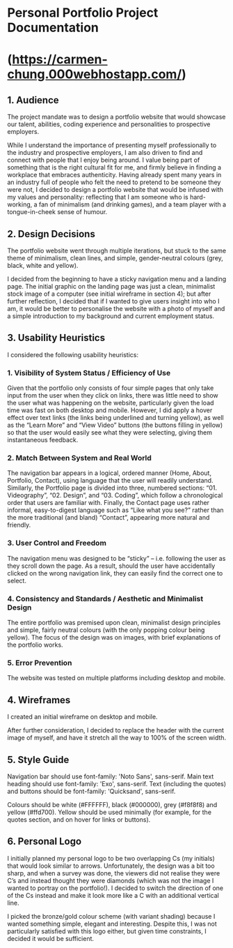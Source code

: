 # Personal Portfolio Project Documentation
# (https://carmen-chung.000webhostapp.com/)
## 1. Audience

The project mandate was to design a portfolio website that would showcase our talent, abilities, coding experience and personalities to prospective employers. 

While I understand the importance of presenting myself professionally to the industry and prospective employers, I am also driven to find and connect with people that I enjoy being around. I value being part of something that is the right cultural fit for me, and firmly believe in finding a workplace that embraces authenticity. Having already spent many years in an industry full of people who felt the need to pretend to be someone they were not, I decided to design a portfolio website that would be infused with my values and personality: reflecting that I am someone who is hard-working, a fan of minimalism (and drinking games), and a team player with a tongue-in-cheek sense of humour.

## 2. Design Decisions
The portfolio website went through multiple iterations, but stuck to the same theme of minimalism, clean lines, and simple, gender-neutral colours (grey, black, white and yellow).

I decided from the beginning to have a sticky navigation menu and a landing page. The initial graphic on the landing page was just a clean, minimalist stock image of a computer (see initial wireframe in section 4); but after further reflection, I decided that if I wanted to give users insight into who I am, it would be better to personalise the website with a photo of myself and a simple introduction to my background and current employment status.

## 3. Usability Heuristics
I considered the following usability heuristics:

### 1.	Visibility of System Status / Efficiency of Use
Given that the portfolio only consists of four simple pages that only take input from the user when they click on links, there was little need to show the user what was happening on the website, particularly given the load time was fast on both desktop and mobile. However, I did apply a hover effect over text links (the links being underlined and turning yellow), as well as the “Learn More” and “View Video” buttons (the buttons filling in yellow) so that the user would easily see what they were selecting, giving them instantaneous feedback.

### 2.	Match Between System and Real World 
The navigation bar appears in a logical, ordered manner (Home, About, Portfolio, Contact), using language that the user will readily understand. Similarly, the Portfolio page is divided into three, numbered sections: “01. Videography”, “02. Design”, and “03. Coding”, which follow a chronological order that users are familiar with. Finally, the Contact page uses rather informal, easy-to-digest language such as “Like what you see?” rather than the more traditional (and bland) “Contact”, appearing more natural and friendly.

### 3.	User Control and Freedom
The navigation menu was designed to be “sticky” – i.e. following the user as they scroll down the page. As a result, should the user have accidentally clicked on the wrong navigation link, they can easily find the correct one to select.

### 4.	Consistency and Standards / Aesthetic and Minimalist Design
The entire portfolio was premised upon clean, minimalist design principles and simple, fairly neutral colours (with the only popping colour being yellow). The focus of the design was on images, with brief explanations of the portfolio works.

### 5.	Error Prevention
The website was tested on multiple platforms including desktop and mobile.

## 4. Wireframes
I created an initial wireframe on desktop and mobile.

 
After further consideration, I decided to replace the header with the current image of myself, and have it stretch all the way to 100% of the screen width.

## 5. Style Guide
Navigation bar should use font-family: 'Noto Sans', sans-serif. Main text heading should use font-family: 'Exo', sans-serif. Text (including the quotes) and buttons should be font-family: 'Quicksand', sans-serif.

Colours should be white (#FFFFFF), black (#000000), grey (#f8f8f8) and yellow (#ffd700). Yellow should be used minimally (for example, for the quotes section, and on hover for links or buttons).

## 6. Personal Logo
I initially planned my personal logo to be two overlapping Cs (my initials) that would look similar to arrows. Unfortunately, the design was a bit too sharp, and when a survey was done, the viewers did not realise they were C’s and instead thought they were diamonds (which was not the image I wanted to portray on the portfolio!). I decided to switch the direction of one of the Cs instead and make it look more like a C with an additional vertical line.

I picked the bronze/gold colour scheme (with variant shading) because I wanted something simple, elegant and interesting. Despite this, I was not particularly satisfied with this logo either, but given time constraints, I decided it would be sufficient.
